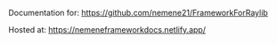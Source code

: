 Documentation for: https://github.com/nemene21/FrameworkForRaylib

Hosted at: https://nemeneframeworkdocs.netlify.app/
